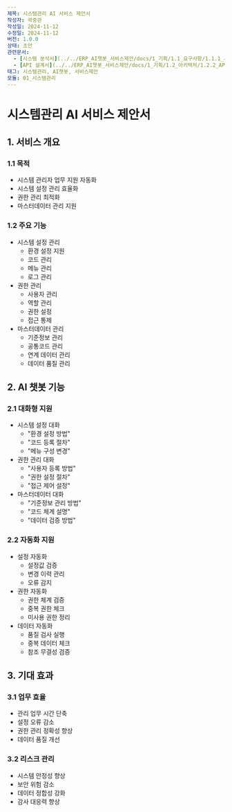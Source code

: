 ```yaml
---
제목: 시스템관리 AI 서비스 제안서
작성자: 곽중관
작성일: 2024-11-12
수정일: 2024-11-12
버전: 1.0.0
상태: 초안
관련문서:
  - [시스템 분석서](../../ERP_AI챗봇_서비스제안/docs/1_기획/1.1_요구사항/1.1.1_시스템_분석.md)
  - [API 설계서](../../ERP_AI챗봇_서비스제안/docs/1_기획/1.2_아키텍처/1.2.2_API_설계.md)
태그: 시스템관리, AI챗봇, 서비스제안
모듈: 01_시스템관리
---
```


# 시스템관리 AI 서비스 제안서

## 1. 서비스 개요

### 1.1 목적
- 시스템 관리자 업무 지원 자동화
- 시스템 설정 관리 효율화
- 권한 관리 최적화
- 마스터데이터 관리 지원

### 1.2 주요 기능
- 시스템 설정 관리
  - 환경 설정 지원
  - 코드 관리
  - 메뉴 관리
  - 로그 관리
- 권한 관리
  - 사용자 관리
  - 역할 관리
  - 권한 설정
  - 접근 통제
- 마스터데이터 관리
  - 기준정보 관리
  - 공통코드 관리
  - 연계 데이터 관리
  - 데이터 품질 관리

## 2. AI 챗봇 기능

### 2.1 대화형 지원
- 시스템 설정 대화
  - "환경 설정 방법"
  - "코드 등록 절차"
  - "메뉴 구성 변경"
- 권한 관리 대화
  - "사용자 등록 방법"
  - "권한 설정 절차"
  - "접근 제어 설정"
- 마스터데이터 대화
  - "기준정보 관리 방법"
  - "코드 체계 설명"
  - "데이터 검증 방법"

### 2.2 자동화 지원
- 설정 자동화
  - 설정값 검증
  - 변경 이력 관리
  - 오류 감지
- 권한 자동화
  - 권한 체계 검증
  - 중복 권한 체크
  - 미사용 권한 정리
- 데이터 자동화
  - 품질 검사 실행
  - 중복 데이터 체크
  - 참조 무결성 검증

## 3. 기대 효과

### 3.1 업무 효율
- 관리 업무 시간 단축
- 설정 오류 감소
- 권한 관리 정확성 향상
- 데이터 품질 개선

### 3.2 리스크 관리
- 시스템 안정성 향상
- 보안 위험 감소
- 데이터 정합성 강화
- 감사 대응력 향상